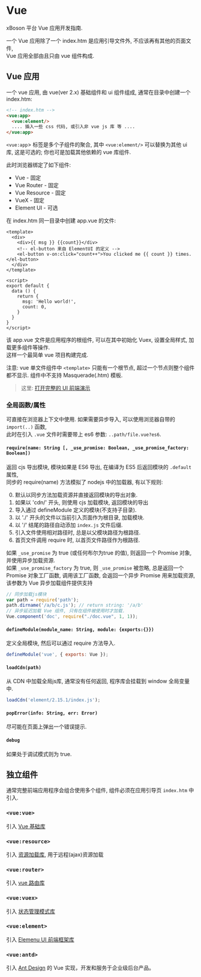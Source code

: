 # Vue

xBoson 平台 Vue 应用开发指南.

一个 Vue 应用除了一个 index.htm 是应用引导文件外, 不应该再有其他的页面文件,  
Vue 应用全部由且只由 vue 组件构成.


## Vue 应用

一个 vue 应用, 由 vue(ver 2.x) 基础组件和 ui 组件组成,
通常在目录中创建一个 index.htm:

```html
<!-- index.htm -->
<vue:app>
  <vue:element/>
  .... 插入一些 css 代码, 或引入非 vue js 库 等 ....
</vue:app>
```

`<vue:app`> 标签是多个子组件的聚合, 其中 `<vue:element/>` 可以替换为其他 ui 库, 这是可选的;
你也可是加载其他依赖的 vue 库组件.

此时浏览器绑定了如下组件:

* Vue - 固定
* Vue Router - 固定
* Vue Resource - 固定
* VueX - 固定
* Element UI - 可选

在 index.htm 同一目录中创建 app.vue 的文件:

```vue
<template>
  <div>
    <div>{{ msg }} {{count}}</div>
    <!-- el-button 来自 ElementUI 的定义 -->
    <el-button v-on:click="count++">You clicked me {{ count }} times.</el-button> 
  </div>
</template>

<script>
export default {
  data () {
    return {
      msg: 'Hello world!',
      count: 0,
    }
  }
}
</script>
```

该 app.vue 文件是应用程序的根组件, 可以在其中初始化 Vuex, 设置全局样式, 加载更多组件等操作.  
这样一个最简单 vue 项目构建完成.  

注意: vue 单文件组件中 `<template>` 只能有一个根节点, 超过一个节点则整个组件都不显示. 
组件中不支持 Masquerade(.htm) 模板.

> 这里: [打开完整的 UI 前端演示](../../t/paas/modern-ui/index.htm)


### 全局函数/属性

可直接在浏览器上下文中使用.
如果需要异步导入, 可以使用浏览器自带的 `import(..)` 函数,   
此时在引入 `.vue` 文件时需要带上 es6 参数: `..path/file.vue?es6`.


#### `require(name: String [, _use_promise: Boolean, _use_promise_factory: Boolean])`

返回 cjs 导出模块, 模块如果是 ES6 导出, 在编译为 ES5 后返回模块的 `.default` 属性,  
同步的 require(name) 方法模拟了 nodejs 中的加载器, 有以下规则:

0. 默认以同步方法加载资源并直接返回模块的导出对象.
1. 如果以 'cdn/' 开头, 则使用 cjs 加载模块, 返回模块的导出
2. 导入通过 defineModule 定义的模块(不支持子目录).
3. 以 './' 开头的文件以当前引入页面作为根目录, 加载模块.
4. 以 '/' 结尾的路径自动添加 `index.js` 文件后缀.
5. 引入文件使用相对路径时, 总是以父模块路径为根路径.
6. 首页文件调用 require 时, 以首页文件路径作为根路径.

如果 `_use_promise` 为 true (或任何布尔为true 的值), 则返回一个 Promise 对象, 并使用异步加载资源.  
如果 `_use_promise_factory` 为 true, 则 `_use_promise` 被忽略, 总是返回一个 Promise 对象工厂函数,
调用该工厂函数, 会返回一个异步 Promise 用来加载资源, 该参数为 Vue 异步加载组件提供支持


```js
// 同步加载js模块
var path = require('path');
path.dirname('/a/b/c.js'); // return string: '/a/b'
// 异步延迟加载 Vue 组件, 只有在组件被使用时才加载.
Vue.component('doc', require("./doc.vue", 1, 1));
```
 

#### `defineModule(module_name: String, module: {exports:{}})`

定义全局模块, 然后可以通过 require 方法导入.

```js
defineModule('vue', { exports: Vue });
```


#### `loadCdn(path)`

从 CDN 中加载全局js库, 通常没有任何返回, 程序库会挂载到 window 全局变量中.

```js
loadCdn('element/2.15.1/index.js');
```


#### `popError(info: String, err: Error)`

尽可能在页面上弹出一个错误提示.


#### `debug`

如果处于调试模式则为 true.


## 独立组件

通常完整前端应用程序会组合使用多个组件, 组件必须在应用引导页 `index.htm` 中引入.


### `<vue:vue>`

引入 [Vue 基础库](https://cn.vuejs.org/v2/guide/index.html)

### `<vue:resource>`

引入 [资源加载库](https://github.com/pagekit/vue-resource/blob/develop/docs/api.md), 用于远程(ajax)资源加载

### `<vue:router>`

引入 [vue 路由库](https://router.vuejs.org/zh/guide/)

### `<vue:vuex>`

引入 [状态管理模式库](https://vuex.vuejs.org/)

### `<vue:element>`

引入 [Elemenu UI 前端框架库](https://element.eleme.io/#/zh-CN)

### `<vue:antd>`

引入 [Ant Design](https://www.antdv.com/docs/vue/introduce-cn/) 的 Vue 实现，开发和服务于企业级后台产品。